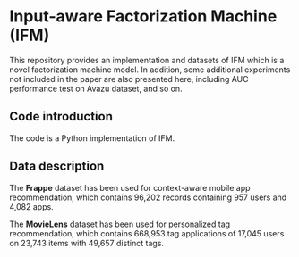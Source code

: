 # Input-aware Factorization Machine (IFM)
This repository provides an implementation and datasets of IFM which is a novel factorization machine model.
In addition, some additional experiments not included in the paper are also presented here, including AUC performance test on Avazu dataset, and so on.

## Code introduction
The code is a Python implementation of IFM. 

## Data description

The **Frappe** dataset has been used for context-aware mobile app recommendation, which contains 96,202 records containing 957 users and 4,082 apps.

The **MovieLens** dataset has been used for personalized tag
recommendation, which contains 668,953 tag applications of
17,045 users on 23,743 items with 49,657 distinct tags. 


